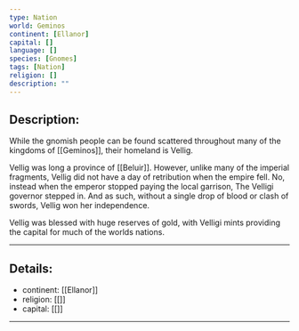 ```yaml
---
type: Nation
world: Geminos
continent: [Ellanor]
capital: []
language: []
species: [Gnomes]
tags: [Nation]
religion: []
description: ""
---
```


## Description:

While the gnomish people can be found scattered throughout many of the kingdoms of [[Geminos]], their homeland is Vellig. 

Vellig was long a province of [[Beluir]]. However, unlike many of the imperial fragments, Vellig did not have a day of retribution when the empire fell. No, instead when the emperor stopped paying the local garrison, The Velligi governor stepped in. And as such, without a single drop of blood or clash of swords, Vellig won her independence. 

Vellig was blessed with huge reserves of gold, with Velligi mints providing the capital for much of the worlds nations. 

---
## Details:
- continent: [[Ellanor]]
- religion: [[]]
- capital: [[]]

---




